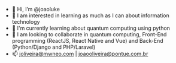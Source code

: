 - 👋 Hi, I’m @joaoluke
- 👀 I am interested in learning as much as I can about information technology
- 🌱 I'm currently learning about quantum computing using python
- 💞️ I am looking to collaborate in quantum computing, Front-End programming (ReactJS, React Native and Vue) and Back-End (Python/Django and PHP/Laravel)
- 📫 joliveira@mwneo.com | joaooliveira@pontue.com.br

<!---
joaoluke/joaoluke is a ✨ special ✨ repository because its `README.md` (this file) appears on your GitHub profile.
You can click the Preview link to take a look at your changes.
--->
